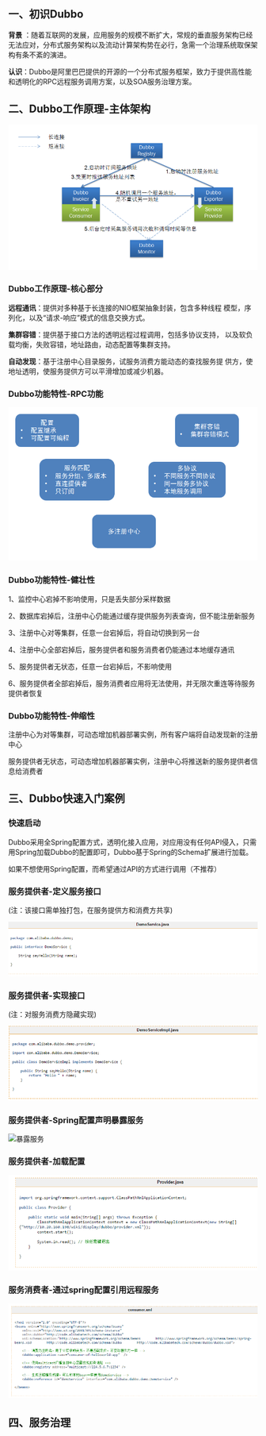 
## 一、初识Dubbo ##
**背景** ：随着互联网的发展，应用服务的规模不断扩大，常规的垂直服务架构已经无法应对，分布式服务架构以及流动计算架构势在必行，急需一个治理系统取保架构有条不紊的演进。

**认识**：Dubbo是阿里巴巴提供的开源的一个分布式服务框架，致力于提供高性能和透明化的RPC远程服务调用方案，以及SOA服务治理方案。


## 二、Dubbo工作原理-主体架构 ##

![dubbo架构设计](img/dubbo_job_lc.png)

### Dubbo工作原理-核心部分 ###

**远程通讯**：提供对多种基于长连接的NIO框架抽象封装，包含多种线程
模型，序列化，以及“请求-响应”模式的信息交换方式。

**集群容错**：提供基于接口方法的透明远程过程调用，包括多协议支持，
以及软负载均衡，失败容错，地址路由，动态配置等集群支持。

**自动发现**：基于注册中心目录服务，试服务消费方能动态的查找服务提
供方，使地址透明，使服务提供方可以平滑增加或减少机器。

### Dubbo功能特性-RPC功能 ###

![dubbo RPC功能](img/dubbo_rpc.png)

### Dubbo功能特性-健壮性 ###

1、监控中心宕掉不影响使用，只是丢失部分采样数据

2、数据库宕掉后，注册中心仍能通过缓存提供服务列表查询，但不能注册新服务

3、注册中心对等集群，任意一台宕掉后，将自动切换到另一台

4、注册中心全部宕掉后，服务提供者和服务消费者仍能通过本地缓存通讯

5、服务提供者无状态，任意一台宕掉后，不影响使用

6、服务提供者全部宕掉后，服务消费者应用将无法使用，并无限次重连等待服务提供者恢复

### Dubbo功能特性-伸缩性 ###

注册中心为对等集群，可动态增加机器部署实例，所有客户端将自动发现新的注册中心

服务提供者无状态，可动态增加机器部署实例，注册中心将推送新的服务提供者信息给消费者

## 三、Dubbo快速入门案例 ##

### 快速启动 ###
Dubbo采用全Spring配置方式，透明化接入应用，对应用没有任何API侵入，只需用Spring加载Dubbo的配置即可，Dubbo基于Spring的Schema扩展进行加载。

如果不想使用Spring配置，而希望通过API的方式进行调用（不推荐）
### 服务提供者-定义服务接口 ###
(注：该接口需单独打包，在服务提供方和消费方共享)

![定义接口](/img/dubbo_dyjk.png)
### 服务提供者-实现接口 ###
(注：对服务消费方隐藏实现)

![接口实现](/img/dubbo_jksx.png)
### 服务提供者-Spring配置声明暴露服务 ###
![暴露服务](/img/dubbo_blfw.png)
### 服务提供者-加载配置 ###
![启动服务](/img/dubbo_qdfw.png)
### 服务消费者-通过spring配置引用远程服务 ###
![消费服务](/img/dubbo_xffw.png)

## 四、服务治理 ##
